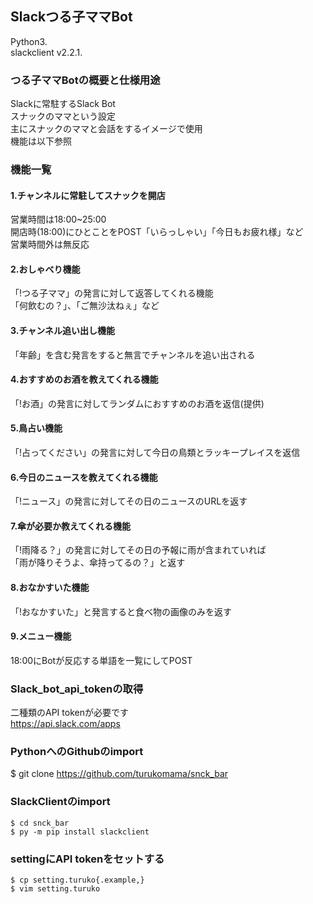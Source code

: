 ## Slackつる子ママBot  
 Python3.  
 slackclient v2.2.1.  
### つる子ママBotの概要と仕様用途
Slackに常駐するSlack Bot  
スナックのママという設定  
主にスナックのママと会話をするイメージで使用  
機能は以下参照
### 機能一覧  
#### 1.チャンネルに常駐してスナックを開店  
営業時間は18:00~25:00  
開店時(18:00)にひとことをPOST「いらっしゃい」「今日もお疲れ様」など  
営業時間外は無反応  
#### 2.おしゃべり機能  
「!つる子ママ」の発言に対して返答してくれる機能  
「何飲むの？」、「ご無沙汰ねぇ」など  
#### 3.チャンネル追い出し機能  
「年齢」を含む発言をすると無言でチャンネルを追い出される  
#### 4.おすすめのお酒を教えてくれる機能  
「!お酒」の発言に対してランダムにおすすめのお酒を返信(提供)  
#### 5.鳥占い機能  
「!占ってください」の発言に対して今日の鳥類とラッキープレイスを返信  
#### 6.今日のニュースを教えてくれる機能  
「!ニュース」の発言に対してその日のニュースのURLを返す  
#### 7.傘が必要か教えてくれる機能  
「!雨降る？」の発言に対してその日の予報に雨が含まれていれば  
「雨が降りそうよ、傘持ってるの？」と返す  
#### 8.おなかすいた機能  
 「!おなかすいた」と発言すると食べ物の画像のみを返す  
#### 9.メニュー機能  
18:00にBotが反応する単語を一覧にしてPOST  
### Slack_bot_api_tokenの取得  
二種類のAPI tokenが必要です  
https://api.slack.com/apps  
### PythonへのGithubのimport   
$ git clone https://github.com/turukomama/snck_bar  
### SlackClientのimport  
`$ cd snck_bar`  
`$ py -m pip install slackclient`    
### settingにAPI tokenをセットする
`$ cp setting.turuko{.example,}`   
`$ vim setting.turuko`  


